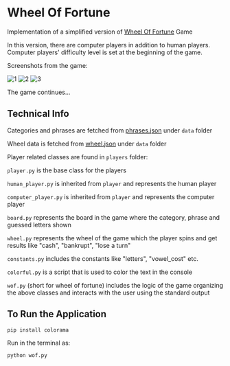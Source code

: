 # Wheel Of Fortune
Implementation of a simplified version of [Wheel Of Fortune](https://www.wheeloffortune.com/) Game

In this version, there are computer players in addition to human players.
Computer players' difficulty level is set at the beginning of the game.

Screenshots from the game:

![1](https://user-images.githubusercontent.com/37106831/98155204-e9dfc600-1ee6-11eb-9e83-995662a724d6.jpg)
![2](https://user-images.githubusercontent.com/37106831/98155209-eba98980-1ee6-11eb-8d47-858f0e12ce03.jpg)
![3](https://user-images.githubusercontent.com/37106831/98155216-ed734d00-1ee6-11eb-8936-8f7b459cbd63.jpg)

The game continues...

## Technical Info

Categories and phrases are fetched from [phrases.json](https://github.com/kilicars/WheelOfFortune/blob/master/data/phrases.json) under `data` folder

Wheel data is fetched from [wheel.json](https://github.com/kilicars/WheelOfFortune/blob/master/data/wheel.json)  under `data` folder

Player related classes are found in `players` folder:

`player.py` is the base class for the players

`human_player.py` is inherited from `player` and represents the human player

`computer_player.py` is inherited from `player` and represents the computer player

`board.py` represents the board in the game where the category, phrase and guessed letters shown

`wheel.py` represents the wheel of the game which the player spins and get results like "cash", "bankrupt", "lose a turn"

`constants.py` includes the constants like "letters", "vowel_cost" etc.

`colorful.py` is a script that is used to color the text in the console

`wof.py` (short for wheel of fortune) includes the logic of the game organizing the above classes and interacts with the user using the standard output

## To Run the Application

```pip install colorama```

Run in the terminal as:

```python wof.py```
